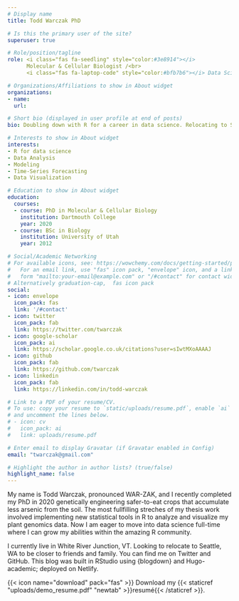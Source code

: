 ```yaml
---
# Display name
title: Todd Warczak PhD

# Is this the primary user of the site?
superuser: true

# Role/position/tagline
role: <i class="fas fa-seedling" style="color:#3e8914"></i>
      Molecular & Cellular Biologist /<br>
      <i class="fas fa-laptop-code" style="color:#bfb7b6"></i> Data Scientist

# Organizations/Affiliations to show in About widget
organizations:
- name:
  url:

# Short bio (displayed in user profile at end of posts)
bio: Doubling down with R for a career in data science. Relocating to Seattle.

# Interests to show in About widget
interests:
- R for data science
- Data Analysis
- Modeling
- Time-Series Forecasting
- Data Visualization

# Education to show in About widget
education:
  courses:
  - course: PhD in Molecular & Cellular Biology
    institution: Dartmouth College
    year: 2020
  - course: BSc in Biology
    institution: University of Utah
    year: 2012

# Social/Academic Networking
# For available icons, see: https://wowchemy.com/docs/getting-started/page-builder/#icons
#   For an email link, use "fas" icon pack, "envelope" icon, and a link in the
#   form "mailto:your-email@example.com" or "/#contact" for contact widget.
# Alternatively graduation-cap,  fas icon pack
social:
- icon: envelope
  icon_pack: fas
  link: '/#contact'
- icon: twitter
  icon_pack: fab
  link: https://twitter.com/twarczak
- icon: google-scholar 
  icon_pack: ai
  link: https://scholar.google.co.uk/citations?user=sIwtMXoAAAAJ
- icon: github
  icon_pack: fab
  link: https://github.com/twarczak
- icon: linkedin
  icon_pack: fab
  link: https://linkedin.com/in/todd-warczak

# Link to a PDF of your resume/CV.
# To use: copy your resume to `static/uploads/resume.pdf`, enable `ai` icons in `params.toml`, 
# and uncomment the lines below.
# - icon: cv
#   icon_pack: ai
#   link: uploads/resume.pdf

# Enter email to display Gravatar (if Gravatar enabled in Config)
email: "twarczak@gmail.com"

# Highlight the author in author lists? (true/false)
highlight_name: false
---
```


My name is Todd Warczak, pronounced WAR-ZAK, and I recently completed my PhD in 2020 genetically engineering safer-to-eat crops that accumulate less arsenic from the soil. The most fullfilling streches of my thesis work involved implementing new statistical tools in R to analyze and visualize my plant genomics data. Now I am eager to move into data science full-time where I can grow my abilities within the amazing R community. 

I currently live in White River Junction, VT. Looking to relocate to Seattle, WA to be closer to friends and family. You can find me on Twitter and GitHub. This blog was built in RStudio using {blogdown} and Hugo-academic; deployed on Netlify. 

{{< icon name="download" pack="fas" >}} Download my {{< staticref "uploads/demo_resume.pdf" "newtab" >}}resumé{{< /staticref >}}.
